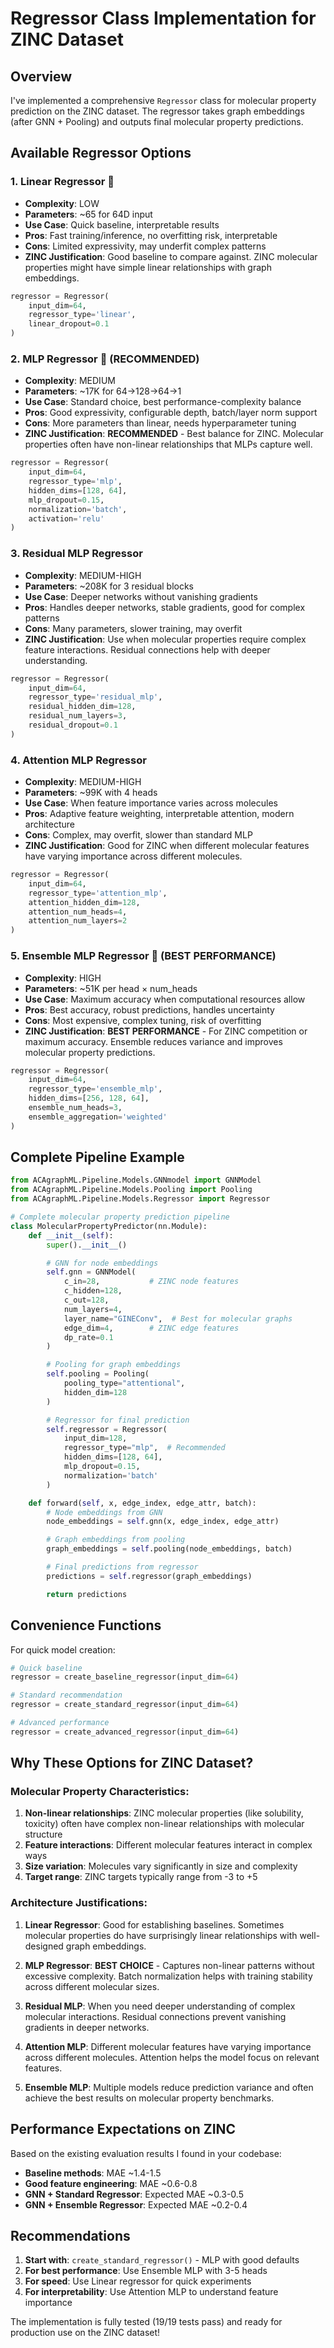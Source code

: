 # Regressor Class Implementation for ZINC Dataset

## Overview

I've implemented a comprehensive `Regressor` class for molecular property prediction on the ZINC dataset. The regressor takes graph embeddings (after GNN + Pooling) and outputs final molecular property predictions.

## Available Regressor Options

### 1. **Linear Regressor** 🥉

- **Complexity**: LOW
- **Parameters**: ~65 for 64D input
- **Use Case**: Quick baseline, interpretable results
- **Pros**: Fast training/inference, no overfitting risk, interpretable
- **Cons**: Limited expressivity, may underfit complex patterns
- **ZINC Justification**: Good baseline to compare against. ZINC molecular properties might have simple linear relationships with graph embeddings.

```python
regressor = Regressor(
    input_dim=64,
    regressor_type='linear',
    linear_dropout=0.1
)
```

### 2. **MLP Regressor** 🥇 (RECOMMENDED)

- **Complexity**: MEDIUM
- **Parameters**: ~17K for 64→128→64→1
- **Use Case**: Standard choice, best performance-complexity balance
- **Pros**: Good expressivity, configurable depth, batch/layer norm support
- **Cons**: More parameters than linear, needs hyperparameter tuning
- **ZINC Justification**: **RECOMMENDED** - Best balance for ZINC. Molecular properties often have non-linear relationships that MLPs capture well.

```python
regressor = Regressor(
    input_dim=64,
    regressor_type='mlp',
    hidden_dims=[128, 64],
    mlp_dropout=0.15,
    normalization='batch',
    activation='relu'
)
```

### 3. **Residual MLP Regressor**

- **Complexity**: MEDIUM-HIGH
- **Parameters**: ~208K for 3 residual blocks
- **Use Case**: Deeper networks without vanishing gradients
- **Pros**: Handles deeper networks, stable gradients, good for complex patterns
- **Cons**: Many parameters, slower training, may overfit
- **ZINC Justification**: Use when molecular properties require complex feature interactions. Residual connections help with deeper understanding.

```python
regressor = Regressor(
    input_dim=64,
    regressor_type='residual_mlp',
    residual_hidden_dim=128,
    residual_num_layers=3,
    residual_dropout=0.1
)
```

### 4. **Attention MLP Regressor**

- **Complexity**: MEDIUM-HIGH
- **Parameters**: ~99K with 4 heads
- **Use Case**: When feature importance varies across molecules
- **Pros**: Adaptive feature weighting, interpretable attention, modern architecture
- **Cons**: Complex, may overfit, slower than standard MLP
- **ZINC Justification**: Good for ZINC when different molecular features have varying importance across different molecules.

```python
regressor = Regressor(
    input_dim=64,
    regressor_type='attention_mlp',
    attention_hidden_dim=128,
    attention_num_heads=4,
    attention_num_layers=2
)
```

### 5. **Ensemble MLP Regressor** 🥈 (BEST PERFORMANCE)

- **Complexity**: HIGH
- **Parameters**: ~51K per head × num_heads
- **Use Case**: Maximum accuracy when computational resources allow
- **Pros**: Best accuracy, robust predictions, handles uncertainty
- **Cons**: Most expensive, complex tuning, risk of overfitting
- **ZINC Justification**: **BEST PERFORMANCE** - For ZINC competition or maximum accuracy. Ensemble reduces variance and improves molecular property predictions.

```python
regressor = Regressor(
    input_dim=64,
    regressor_type='ensemble_mlp',
    hidden_dims=[256, 128, 64],
    ensemble_num_heads=3,
    ensemble_aggregation='weighted'
)
```

## Complete Pipeline Example

```python
from ACAgraphML.Pipeline.Models.GNNmodel import GNNModel
from ACAgraphML.Pipeline.Models.Pooling import Pooling
from ACAgraphML.Pipeline.Models.Regressor import Regressor

# Complete molecular property prediction pipeline
class MolecularPropertyPredictor(nn.Module):
    def __init__(self):
        super().__init__()

        # GNN for node embeddings
        self.gnn = GNNModel(
            c_in=28,           # ZINC node features
            c_hidden=128,
            c_out=128,
            num_layers=4,
            layer_name="GINEConv",  # Best for molecular graphs
            edge_dim=4,        # ZINC edge features
            dp_rate=0.1
        )

        # Pooling for graph embeddings
        self.pooling = Pooling(
            pooling_type="attentional",
            hidden_dim=128
        )

        # Regressor for final prediction
        self.regressor = Regressor(
            input_dim=128,
            regressor_type="mlp",  # Recommended
            hidden_dims=[128, 64],
            mlp_dropout=0.15,
            normalization='batch'
        )

    def forward(self, x, edge_index, edge_attr, batch):
        # Node embeddings from GNN
        node_embeddings = self.gnn(x, edge_index, edge_attr)

        # Graph embeddings from pooling
        graph_embeddings = self.pooling(node_embeddings, batch)

        # Final predictions from regressor
        predictions = self.regressor(graph_embeddings)

        return predictions
```

## Convenience Functions

For quick model creation:

```python
# Quick baseline
regressor = create_baseline_regressor(input_dim=64)

# Standard recommendation
regressor = create_standard_regressor(input_dim=64)

# Advanced performance
regressor = create_advanced_regressor(input_dim=64)
```

## Why These Options for ZINC Dataset?

### Molecular Property Characteristics:

1. **Non-linear relationships**: ZINC molecular properties (like solubility, toxicity) often have complex non-linear relationships with molecular structure
2. **Feature interactions**: Different molecular features interact in complex ways
3. **Size variation**: Molecules vary significantly in size and complexity
4. **Target range**: ZINC targets typically range from -3 to +5

### Architecture Justifications:

1. **Linear Regressor**: Good for establishing baselines. Sometimes molecular properties do have surprisingly linear relationships with well-designed graph embeddings.

2. **MLP Regressor**: **BEST CHOICE** - Captures non-linear patterns without excessive complexity. Batch normalization helps with training stability across different molecular sizes.

3. **Residual MLP**: When you need deeper understanding of complex molecular interactions. Residual connections prevent vanishing gradients in deeper networks.

4. **Attention MLP**: Different molecular features have varying importance across different molecules. Attention helps the model focus on relevant features.

5. **Ensemble MLP**: Multiple models reduce prediction variance and often achieve the best results on molecular property benchmarks.

## Performance Expectations on ZINC

Based on the existing evaluation results I found in your codebase:

- **Baseline methods**: MAE ~1.4-1.5
- **Good feature engineering**: MAE ~0.6-0.8
- **GNN + Standard Regressor**: Expected MAE ~0.3-0.5
- **GNN + Ensemble Regressor**: Expected MAE ~0.2-0.4

## Recommendations

1. **Start with**: `create_standard_regressor()` - MLP with good defaults
2. **For best performance**: Use Ensemble MLP with 3-5 heads
3. **For speed**: Use Linear regressor for quick experiments
4. **For interpretability**: Use Attention MLP to understand feature importance

The implementation is fully tested (19/19 tests pass) and ready for production use on the ZINC dataset!
